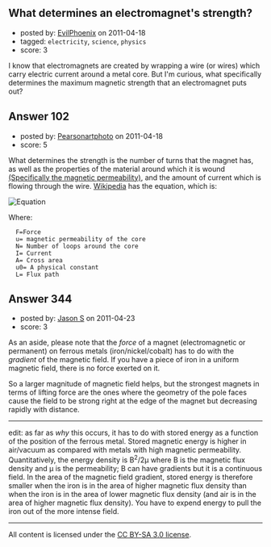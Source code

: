 ## What determines an electromagnet's strength?

- posted by: [EvilPhoenix](https://stackexchange.com/users/-1/78-evilphoenix) on 2011-04-18
- tagged: `electricity`, `science`, `physics`
- score: 3

I know that electromagnets are created by wrapping a wire (or wires) which carry electric current around a metal core.  But I'm curious, what specifically determines the maximum magnetic strength that an electromagnet puts out?


## Answer 102

- posted by: [Pearsonartphoto](https://stackexchange.com/users/-1/67-pearsonartphoto) on 2011-04-18
- score: 5

<p>What determines the strength is the number of turns that the magnet has, as well as the properties of the material around which it is wound <a href="http://en.wikipedia.org/wiki/Permeability_%28electromagnetism%29" rel="nofollow">(Specifically the magnetic permeability)</a>, and the amount of current which is flowing through the wire. <a href="http://en.wikipedia.org/wiki/Electromagnet" rel="nofollow">Wikipedia</a> has the equation, which is:</p>

<p><img src="http://i.imgur.com/l6zAg.png" alt="Equation"></p>

<p>Where:</p>

<pre><code>  F=Force
  u= magnetic permeability of the core
  N= Number of loops around the core
  I= Current
  A= Cross area
  u0= A physical constant
  L= Flux path
</code></pre>



## Answer 344

- posted by: [Jason S](https://stackexchange.com/users/-1/77-jason-s) on 2011-04-23
- score: 3

As an aside, please note that the *force* of a magnet (electromagnetic or permanent) on ferrous metals (iron/nickel/cobalt) has to do with the *gradient* of the magnetic field. If you have a piece of iron in a uniform magnetic field, there is no force exerted on it.

So a larger magnitude of magnetic field helps, but the strongest magnets in terms of lifting force are the ones where the geometry of the pole faces cause the field to be strong right at the edge of the magnet but decreasing rapidly with distance.

----

edit: as far as *why* this occurs, it has to do with stored energy as a function of the position of the ferrous metal. Stored magnetic energy is higher in air/vacuum as compared with metals with high magnetic permeability. Quantitatively, the energy density is B<sup>2</sup>/2&mu; where B is the magnetic flux density and &mu; is the permeability; B can have gradients but it is a continuous field. In the area of the magnetic field gradient, stored energy is therefore smaller when the iron is in the area of higher magnetic flux density than when the iron is in the area of lower magnetic flux density (and air is in the area of higher magnetic flux density). You have to expend energy to pull the iron out of the more intense field.



---

All content is licensed under the [CC BY-SA 3.0 license](https://creativecommons.org/licenses/by-sa/3.0/).
